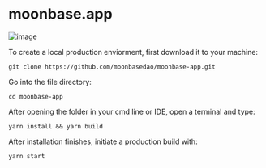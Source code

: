 # moonbase.app

![image](https://media.discordapp.net/attachments/1047007258237743165/1087957535371296788/image.png)


To create a local production enviorment, first download it to your machine:

```
git clone https://github.com/moonbasedao/moonbase-app.git
```

Go into the file directory:

```
cd moonbase-app
```

After opening the folder in your cmd line or IDE, open a terminal and type:

```
yarn install && yarn build
```

After installation finishes, initiate a production build with:

```
yarn start
```
